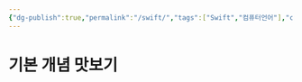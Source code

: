 ```yaml
---
{"dg-publish":true,"permalink":"/swift/","tags":["Swift","컴퓨터언어"],"created":"2024-02-06T20:40:34.416+09:00","updated":"2024-02-08T15:45:55.588+09:00"}
---
```



# 기본 개념 맛보기